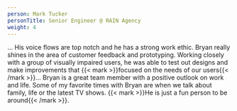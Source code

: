```yaml
---
person: Mark Tucker
personTitle: Senior Engineer @ RAIN Agency
weight: 4
---
```

... His voice flows are top notch and he has a strong work ethic. Bryan really shines in the area of customer feedback and prototyping. Working closely with a group of visually impaired users, he was able to test out designs and make improvements that {{< mark >}}focused on the needs of our users{{< /mark >}}... Bryan is a great team member with a positive outlook on work and life. Some of my favorite times with Bryan are when we talk about family, life or the latest TV shows. {{< mark >}}He is just a fun person to be around{{< /mark >}}.